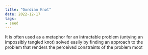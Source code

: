 ```yaml
---
title: "Gordian Knot"
date: 2022-12-17
tags:
- seed
---
```


It is often used as a metaphor for an intractable problem (untying an impossibly tangled knot) solved easily by finding an approach to the problem that renders the perceived constraints of the problem moot